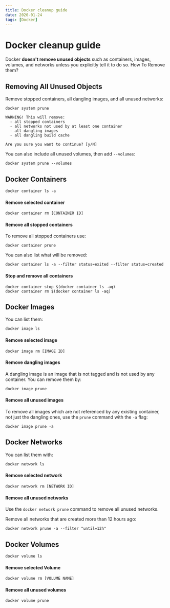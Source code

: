 ```yaml
---
title: Docker cleanup guide
date: 2020-01-24
tags: [Docker]
---
```


# Docker cleanup guide

Docker **doesn't remove unused objects** such as containers, images, volumes, and networks unless you explicitly tell it to do so.
How To Remove them?

## Removing All Unused Objects
 
Remove stopped containers, all dangling images, and all unused networks:

```shell script
docker system prune
```

```text
WARNING! This will remove:
  - all stopped containers
  - all networks not used by at least one container
  - all dangling images
  - all dangling build cache

Are you sure you want to continue? [y/N] 
```

You can also include all unused volumes, then add `--volumes`:
 
```shell script
docker system prune --volumes
```

## Docker Containers

```shell script
docker container ls -a
```
#### Remove selected container

```shell script
docker container rm [CONTAINER ID]
```

#### Remove all stopped containers

To remove all stopped containers use:

```shell script
docker container prune
```

You can also list what will be removed:

```shell script
docker container ls -a --filter status=exited --filter status=created 
```

#### Stop and remove all containers

```shell script
docker container stop $(docker container ls -aq)
docker container rm $(docker container ls -aq)
```

## Docker Images

You can list them:

```shell script
docker image ls
```

#### Remove selected image

```shell script
docker image rm [IMAGE ID]
```

#### Remove dangling images

A dangling image is an image that is not tagged and is not used by any container.
You can remove them by:

```shell script
docker image prune
```

#### Remove all unused images

To remove all images which are not referenced by any existing container, 
not just the dangling ones, use the `prune` command with the `-a` flag:

```shell script
docker image prune -a
```

## Docker Networks

You can list them with:

```shell script
docker network ls
```

#### Remove selected network

```shell script
docker network rm [NETWORK ID]
```

#### Remove all unused networks

Use the `docker network prune` command to remove all unused networks.

Remove all networks that are created more than 12 hours ago:

```shell script
docker network prune -a --filter "until=12h"
```

## Docker Volumes

```shell script
docker volume ls
```

#### Remove selected Volume

```shell script
docker volume rm [VOLUME NAME]
```

#### Remove all unused volumes

```shell script
docker volume prune
```
